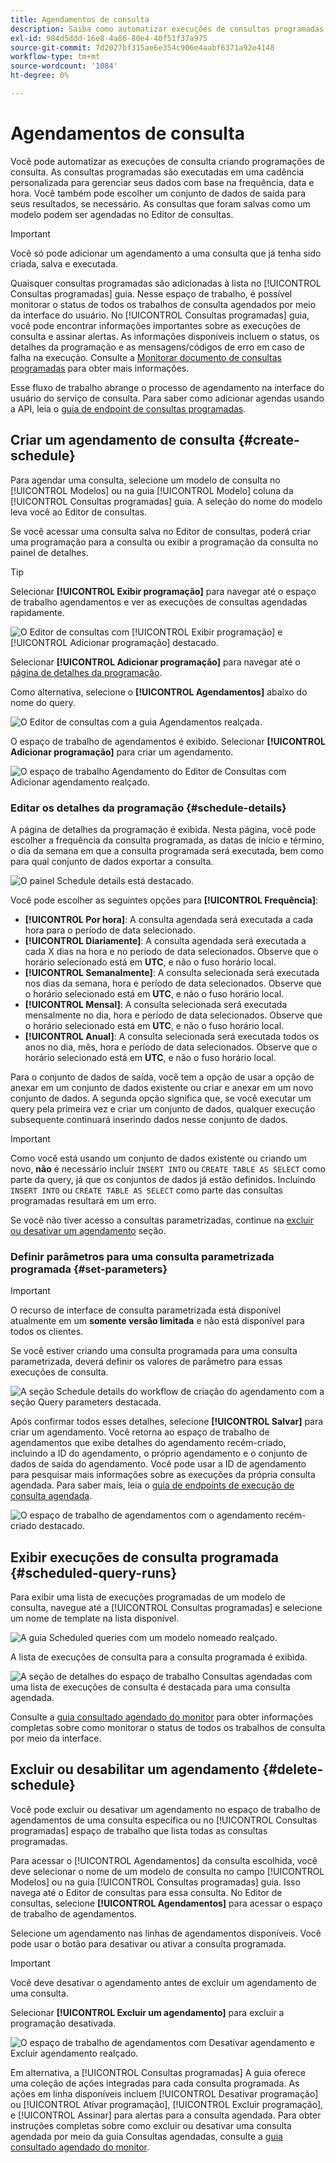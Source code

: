 ```yaml
---
title: Agendamentos de consulta
description: Saiba como automatizar execuções de consultas programadas, excluir ou desativar um agendamento de consultas e utilizar as opções de agendamento disponíveis por meio da interface do usuário do Adobe Experience Platform.
exl-id: 984d5ddd-16e8-4a86-80e4-40f51f37a975
source-git-commit: 7d2027bf315ae6e354c906e4aabf6371a92e4148
workflow-type: tm+mt
source-wordcount: '1084'
ht-degree: 0%

---
```


# Agendamentos de consulta

Você pode automatizar as execuções de consulta criando programações de consulta. As consultas programadas são executadas em uma cadência personalizada para gerenciar seus dados com base na frequência, data e hora. Você também pode escolher um conjunto de dados de saída para seus resultados, se necessário. As consultas que foram salvas como um modelo podem ser agendadas no Editor de consultas.

>[!IMPORTANT]
>
>Você só pode adicionar um agendamento a uma consulta que já tenha sido criada, salva e executada.

Quaisquer consultas programadas são adicionadas à lista no [!UICONTROL Consultas programadas] guia. Nesse espaço de trabalho, é possível monitorar o status de todos os trabalhos de consulta agendados por meio da interface do usuário. No [!UICONTROL Consultas programadas] guia, você pode encontrar informações importantes sobre as execuções de consulta e assinar alertas. As informações disponíveis incluem o status, os detalhes da programação e as mensagens/códigos de erro em caso de falha na execução. Consulte a [Monitorar documento de consultas programadas](./monitor-queries.md) para obter mais informações.

Esse fluxo de trabalho abrange o processo de agendamento na interface do usuário do serviço de consulta. Para saber como adicionar agendas usando a API, leia o [guia de endpoint de consultas programadas](../api/scheduled-queries.md).

## Criar um agendamento de consulta {#create-schedule}

Para agendar uma consulta, selecione um modelo de consulta no [!UICONTROL Modelos] ou na guia [!UICONTROL Modelo] coluna da [!UICONTROL Consultas programadas] guia. A seleção do nome do modelo leva você ao Editor de consultas.

Se você acessar uma consulta salva no Editor de consultas, poderá criar uma programação para a consulta ou exibir a programação da consulta no painel de detalhes.

>[!TIP]
>
>Selecionar **[!UICONTROL Exibir programação]** para navegar até o espaço de trabalho agendamentos e ver as execuções de consultas agendadas rapidamente.

![O Editor de consultas com [!UICONTROL Exibir programação] e [!UICONTROL Adicionar programação] destacado.](../images/ui/query-schedules/view-add-schedule.png)

Selecionar **[!UICONTROL Adicionar programação]** para navegar até o [página de detalhes da programação](#schedule-details).

Como alternativa, selecione o **[!UICONTROL Agendamentos]** abaixo do nome do query.

![O Editor de consultas com a guia Agendamentos realçada.](../images/ui/query-schedules/schedules-tab.png)

O espaço de trabalho de agendamentos é exibido. Selecionar **[!UICONTROL Adicionar programação]** para criar um agendamento.

![O espaço de trabalho Agendamento do Editor de Consultas com Adicionar agendamento realçado.](../images/ui/query-schedules/add-schedule.png)

### Editar os detalhes da programação {#schedule-details}

A página de detalhes da programação é exibida. Nesta página, você pode escolher a frequência da consulta programada, as datas de início e término, o dia da semana em que a consulta programada será executada, bem como para qual conjunto de dados exportar a consulta.

![O painel Schedule details está destacado.](../images/ui/query-schedules/schedule-details.png)

Você pode escolher as seguintes opções para **[!UICONTROL Frequência]**:

- **[!UICONTROL Por hora]**: A consulta agendada será executada a cada hora para o período de data selecionado.
- **[!UICONTROL Diariamente]**: A consulta agendada será executada a cada X dias na hora e no período de data selecionados. Observe que o horário selecionado está em **UTC**, e não o fuso horário local.
- **[!UICONTROL Semanalmente]**: A consulta selecionada será executada nos dias da semana, hora e período de data selecionados. Observe que o horário selecionado está em **UTC**, e não o fuso horário local.
- **[!UICONTROL Mensal]**: A consulta selecionada será executada mensalmente no dia, hora e período de data selecionados. Observe que o horário selecionado está em **UTC**, e não o fuso horário local.
- **[!UICONTROL Anual]**: A consulta selecionada será executada todos os anos no dia, mês, hora e período de data selecionados. Observe que o horário selecionado está em **UTC**, e não o fuso horário local.

Para o conjunto de dados de saída, você tem a opção de usar a opção de anexar em um conjunto de dados existente ou criar e anexar em um novo conjunto de dados. A segunda opção significa que, se você executar um query pela primeira vez e criar um conjunto de dados, qualquer execução subsequente continuará inserindo dados nesse conjunto de dados.

>[!IMPORTANT]
>
> Como você está usando um conjunto de dados existente ou criando um novo, **não** é necessário incluir `INSERT INTO` ou `CREATE TABLE AS SELECT` como parte da query, já que os conjuntos de dados já estão definidos. Incluindo `INSERT INTO` ou `CREATE TABLE AS SELECT` como parte das consultas programadas resultará em um erro.

Se você não tiver acesso a consultas parametrizadas, continue na [excluir ou desativar um agendamento](#delete-schedule) seção.

### Definir parâmetros para uma consulta parametrizada programada {#set-parameters}

>[!IMPORTANT]
>
>O recurso de interface de consulta parametrizada está disponível atualmente em um **somente versão limitada** e não está disponível para todos os clientes.

Se você estiver criando uma consulta programada para uma consulta parametrizada, deverá definir os valores de parâmetro para essas execuções de consulta.

![A seção Schedule details do workflow de criação do agendamento com a seção Query parameters destacada.](../images/ui/query-schedules/scheduled-query-parameter.png)

Após confirmar todos esses detalhes, selecione **[!UICONTROL Salvar]** para criar um agendamento. Você retorna ao espaço de trabalho de agendamentos que exibe detalhes do agendamento recém-criado, incluindo a ID do agendamento, o próprio agendamento e o conjunto de dados de saída do agendamento. Você pode usar a ID de agendamento para pesquisar mais informações sobre as execuções da própria consulta agendada. Para saber mais, leia o [guia de endpoints de execução de consulta agendada](../api/runs-scheduled-queries.md).

![O espaço de trabalho de agendamentos com o agendamento recém-criado destacado.](../images/ui/query-schedules/schedules-workspace.png)

## Exibir execuções de consulta programada {#scheduled-query-runs}

Para exibir uma lista de execuções programadas de um modelo de consulta, navegue até a [!UICONTROL Consultas programadas] e selecione um nome de template na lista disponível.

![A guia Scheduled queries com um modelo nomeado realçado.](../images/ui/query-schedules/view-scheduled-runs.png)

A lista de execuções de consulta para a consulta programada é exibida.

![A seção de detalhes do espaço de trabalho Consultas agendadas com uma lista de execuções de consulta é destacada para uma consulta agendada.](../images/ui/query-schedules/list-of-scheduled-runs.png)

Consulte a [guia consultado agendado do monitor](./monitor-queries.md#inline-actions) para obter informações completas sobre como monitorar o status de todos os trabalhos de consulta por meio da interface.

## Excluir ou desabilitar um agendamento {#delete-schedule}

Você pode excluir ou desativar um agendamento no espaço de trabalho de agendamentos de uma consulta específica ou no [!UICONTROL Consultas programadas] espaço de trabalho que lista todas as consultas programadas.

Para acessar o [!UICONTROL Agendamentos] da consulta escolhida, você deve selecionar o nome de um modelo de consulta no campo [!UICONTROL Modelos] ou na guia [!UICONTROL Consultas programadas] guia. Isso navega até o Editor de consultas para essa consulta. No Editor de consultas, selecione **[!UICONTROL Agendamentos]** para acessar o espaço de trabalho de agendamentos.

Selecione um agendamento nas linhas de agendamentos disponíveis. Você pode usar o botão para desativar ou ativar a consulta programada.

>[!IMPORTANT]
>
>Você deve desativar o agendamento antes de excluir um agendamento de uma consulta.

Selecionar **[!UICONTROL Excluir um agendamento]** para excluir a programação desativada.

![O espaço de trabalho de agendamentos com Desativar agendamento e Excluir agendamento realçado.](../images/ui/query-schedules/delete-schedule.png)

Em alternativa, a [!UICONTROL Consultas programadas] A guia oferece uma coleção de ações integradas para cada consulta programada. As ações em linha disponíveis incluem [!UICONTROL Desativar programação] ou [!UICONTROL Ativar programação], [!UICONTROL Excluir programação], e [!UICONTROL Assinar] para alertas para a consulta agendada. Para obter instruções completas sobre como excluir ou desativar uma consulta agendada por meio da guia Consultas agendadas, consulte a [guia consultado agendado do monitor](./monitor-queries.md#inline-actions).
